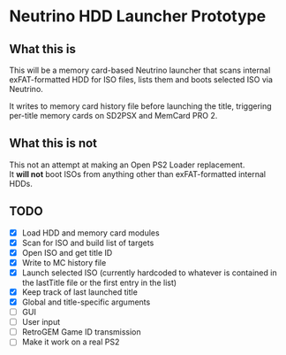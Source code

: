 # Neutrino HDD Launcher Prototype

## What this is
This will be a memory card-based Neutrino launcher that scans internal exFAT-formatted HDD for ISO files,
lists them and boots selected ISO via Neutrino.

It writes to memory card history file before launching the title, triggering per-title memory cards on SD2PSX and MemCard PRO 2.

## What this is not

This not an attempt at making an Open PS2 Loader replacement.  
It __will not__ boot ISOs from anything other than exFAT-formatted internal HDDs.

## TODO
- [x] Load HDD and memory card modules
- [x] Scan for ISO and build list of targets
- [x] Open ISO and get title ID
- [x] Write to MC history file
- [x] Launch selected ISO (currently hardcoded to whatever is contained in the lastTitle file or the first entry in the list) 
- [x] Keep track of last launched title
- [x] Global and title-specific arguments
- [ ] GUI
- [ ] User input
- [ ] RetroGEM Game ID transmission
- [ ] Make it work on a real PS2